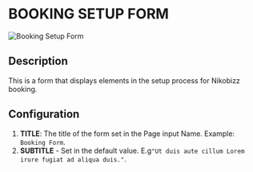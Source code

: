 # BOOKING SETUP FORM

![Booking Setup Form](https://i.postimg.cc/05dFM5YJ/Screenshot-2022-07-08-085306.png)

## Description

This is a form that displays elements in the setup process for Nikobizz booking.

## Configuration

1. **TITLE**: The title of the form set in the Page input Name. Example: `Booking Form`.
2. **SUBTITLE** - Set in the default value. E.g`"Ut duis aute cillum Lorem irure fugiat ad aliqua duis."`.
